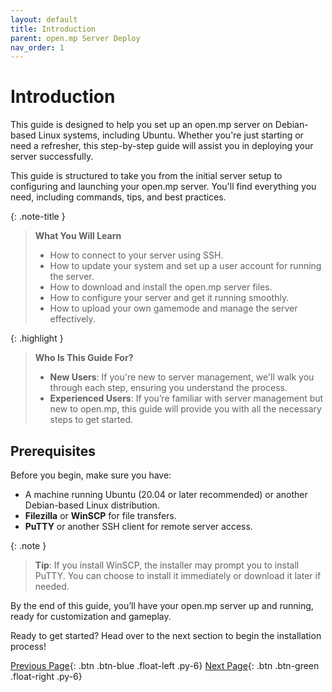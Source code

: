 ```yaml
---
layout: default
title: Introduction
parent: open.mp Server Deploy
nav_order: 1
---
```

# Introduction

This guide is designed to help you set up an open.mp server on Debian-based Linux systems, including Ubuntu. Whether you're just starting or need a refresher, this step-by-step guide will assist you in deploying your server successfully.

This guide is structured to take you from the initial server setup to configuring and launching your open.mp server. You'll find everything you need, including commands, tips, and best practices.

{: .note-title }
> **What You Will Learn**  
> - How to connect to your server using SSH.
> - How to update your system and set up a user account for running the server.  
> - How to download and install the open.mp server files.  
> - How to configure your server and get it running smoothly.  
> - How to upload your own gamemode and manage the server effectively.

{: .highlight }
> **Who Is This Guide For?**  
> - **New Users**: If you're new to server management, we'll walk you through each step, ensuring you understand the process.  
> - **Experienced Users**: If you’re familiar with server management but new to open.mp, this guide will provide you with all the necessary steps to get started.

## Prerequisites

Before you begin, make sure you have:
- A machine running Ubuntu (20.04 or later recommended) or another Debian-based Linux distribution.
- **Filezilla** or **WinSCP** for file transfers.
- **PuTTY** or another SSH client for remote server access.

{: .note }
> **Tip**: If you install WinSCP, the installer may prompt you to install PuTTY. You can choose to install it immediately or download it later if needed.

By the end of this guide, you’ll have your open.mp server up and running, ready for customization and gameplay.



Ready to get started? Head over to the next section to begin the installation process!



[Previous Page](/server-deploy/){: .btn .btn-blue .float-left .py-6}
[Next Page](/openmp-server-deploy/part-a){: .btn .btn-green .float-right .py-6}